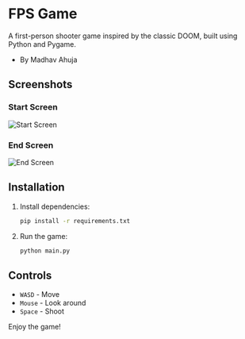 # FPS Game

A first-person shooter game inspired by the classic DOOM, built using Python and Pygame.
- By Madhav Ahuja

## Screenshots

### Start Screen
![Start Screen](resources/start_screen.png)

### End Screen
![End Screen](resources/end_screen.png)

## Installation

1. Install dependencies:
   ```sh
   pip install -r requirements.txt
   ```

2. Run the game:
   ```sh
   python main.py
   ```

## Controls

- `WASD` - Move
- `Mouse` - Look around
- `Space` - Shoot

Enjoy the game!
